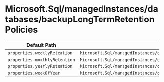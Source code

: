 # Microsoft.Sql/managedInstances/databases/backupLongTermRetentionPolicies

| Default Path | Alias |
|---|---|
| `properties.weeklyRetention` | `Microsoft.Sql/managedInstances/databases/backupLongTermRetentionPolicies/default.weeklyRetention` |
| `properties.monthlyRetention` | `Microsoft.Sql/managedInstances/databases/backupLongTermRetentionPolicies/default.monthlyRetention` |
| `properties.yearlyRetention` | `Microsoft.Sql/managedInstances/databases/backupLongTermRetentionPolicies/default.yearlyRetention` |
| `properties.weekOfYear` | `Microsoft.Sql/managedInstances/databases/backupLongTermRetentionPolicies/default.weekOfYear` |

